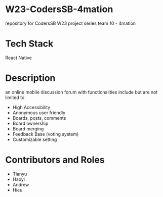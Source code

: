 # W23-CodersSB-4mation
repository for CodersSB W23 project series team 10 - 4mation

# Tech Stack
React Native

# Description
an online mobile discussion forum with functionalities include but are not limited to 
- High Accessibility
- Anonymous user friendly 
- Boards, posts, comments
- Board ownership
- Board merging
- Feedback Base (voting system)
- Customizable setting

# Contributors and Roles
- Tianyu
- Haoyi
- Andrew
- Hieu


